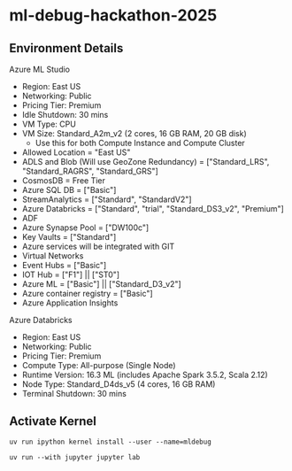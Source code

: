 # ml-debug-hackathon-2025

## Environment Details

Azure ML Studio

* Region: East US
* Networking: Public
* Pricing Tier: Premium
* Idle Shutdown: 30 mins
* VM Type: CPU
* VM Size: Standard_A2m_v2 (2 cores, 16 GB RAM, 20 GB disk)
    * Use this for both Compute Instance and Compute Cluster
* Allowed Location = "East US"
* ADLS and Blob (Will use GeoZone Redundancy) = ["Standard_LRS", "Standard_RAGRS", "Standard_GRS"]
* CosmosDB = Free Tier
* Azure SQL DB = ["Basic"]
* StreamAnalytics = ["Standard", "StandardV2"]
* Azure Databricks = ["Standard", "trial", "Standard_DS3_v2", "Premium"]
* ADF
* Azure Synapse Pool = ["DW100c"]
* Key Vaults = ["Standard"]
* Azure services will be integrated with GIT
* Virtual Networks
* Event Hubs = ["Basic"]
* IOT Hub = ["F1"] || ["ST0"]
* Azure ML = ["Basic"] || ["Standard_D3_v2"]
* Azure container registry = ["Basic"]
* Azure Application Insights


Azure Databricks

* Region: East US
* Networking: Public
* Pricing Tier: Premium
* Compute Type: All-purpose (Single Node)
* Runtime Version: 16.3 ML (includes Apache Spark 3.5.2, Scala 2.12)
* Node Type: Standard_D4ds_v5 (4 cores, 16 GB RAM)
* Terminal Shutdown: 30 mins

## Activate Kernel 

`uv run ipython kernel install --user --name=mldebug`

`uv run --with jupyter jupyter lab`


